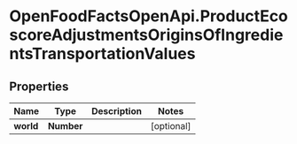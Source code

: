 # OpenFoodFactsOpenApi.ProductEcoscoreAdjustmentsOriginsOfIngredientsTransportationValues

## Properties

Name | Type | Description | Notes
------------ | ------------- | ------------- | -------------
**world** | **Number** |  | [optional] 


